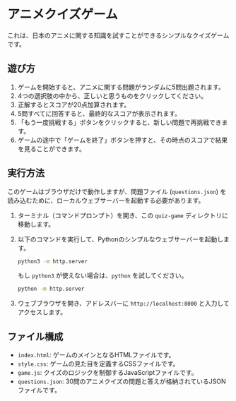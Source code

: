 # アニメクイズゲーム

これは、日本のアニメに関する知識を試すことができるシンプルなクイズゲームです。

## 遊び方

1.  ゲームを開始すると、アニメに関する問題がランダムに5問出題されます。
2.  4つの選択肢の中から、正しいと思うものをクリックしてください。
3.  正解するとスコアが20点加算されます。
4.  5問すべてに回答すると、最終的なスコアが表示されます。
5.  「もう一度挑戦する」ボタンをクリックすると、新しい問題で再挑戦できます。
6.  ゲームの途中で「ゲームを終了」ボタンを押すと、その時点のスコアで結果を見ることができます。

## 実行方法

このゲームはブラウザだけで動作しますが、問題ファイル (`questions.json`) を読み込むために、ローカルウェブサーバーを起動する必要があります。

1.  ターミナル（コマンドプロンプト）を開き、この `quiz-game` ディレクトリに移動します。
2.  以下のコマンドを実行して、Pythonのシンプルなウェブサーバーを起動します。

    ```bash
    python3 -m http.server
    ```
    もし `python3` が使えない場合は、`python` を試してください。
    ```bash
    python -m http.server
    ```
3.  ウェブブラウザを開き、アドレスバーに `http://localhost:8000` と入力してアクセスします。

## ファイル構成

*   `index.html`: ゲームのメインとなるHTMLファイルです。
*   `style.css`: ゲームの見た目を定義するCSSファイルです。
*   `game.js`: クイズのロジックを制御するJavaScriptファイルです。
*   `questions.json`: 30問のアニメクイズの問題と答えが格納されているJSONファイルです。
